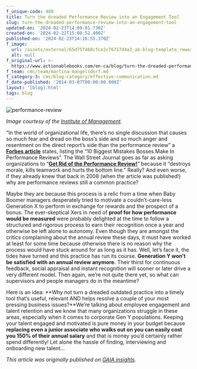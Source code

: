```yaml
---
f_unique-code: 480
title: Turn the dreaded Performance Review into an Engagement Tool
slug: turn-the-dreaded-performance-review-into-an-engagement-tool
updated-on: '2024-02-23T14:09:01.730Z'
created-on: '2024-02-22T15:08:52.400Z'
published-on: '2024-02-23T14:16:55.370Z'
f_image:
  url: /assets/external/65d75f468cfce2c76717d4a3_ab-blog-template_reward.jpeg
  alt: null
f_original-url: >-
  https://www.actionablebooks.com/en-ca/blog/turn-the-dreaded-performance-review-into-an-engagement-tool/
f_team: cms/team/martina-mangelsdorf.md
f_category-3: cms/blog-category/effective-communication.md
f_date-published: '2014-03-07T00:00:00.000Z'
layout: '[blog].html'
tags: blog
---
```


![performance-review](/assets/external/65d36241f1397c34b67bd3e2_performance-review.jpeg)

_Image courtesy of the_ [_Institute of Management_](http://im.edu.au/)_._

“In the world of organizational life, there’s no single discussion that causes so much fear and dread on the boss’s side and so much anger and resentment on the direct report’s side than the performance review” a [**Forbes article**](http://www.forbes.com/sites/ericjackson/2012/01/09/ten-reasons-performance-reviews-are-done-terribly/) states, listing the “10 Biggest Mistakes Bosses Make In Performance Reviews”. The Wall Street Journal goes as far as asking organizations to “[**Get Rid of the Performance Review!**](http://online.wsj.com/article/SB122426318874844933.html)” because it “destroys morale, kills teamwork and hurts the bottom line.” Really? And even worse, if they already knew that back in 2008 (when the article was published!) why are performance reviews still a common practice?

Maybe they are because this process is a relic from a time when Baby Boomer managers desperately tried to motivate a couldn’t-care-less Generation X to perform in exchange for rewards and the prospect of a bonus. The ever-skeptical Xers in need of **proof for how performance would be measured** were probably delighted at the time to follow a structured and rigorous process to earn their recognition once a year and otherwise be left alone to autonomy. Even though they are amongst the critics complaining about the annual review these days, it must have worked at least for some time because otherwise there is no reason why the process would have stuck around for as long as it has. Well, let’s face it, the tides have turned and this practice has run its course. **Generation Y won’t be satisfied with an annual review anymore.** Their thirst for continuous feedback, social appraisal and instant recognition will sooner or later drive a very different model. Then again, we’re not quite there yet, so what can supervisors and people managers do in the meantime?

Here is an idea: **Why not turn a dreaded outdated practice into a timely tool that’s useful, relevant AND helps resolve a couple of your most pressing business issues?**We’re talking about employee engagement and talent retention and we know that many organizations struggle in these areas, especially when it comes to corporate Gen Y populations. Keeping your talent engaged and motivated is pure money in your budget because **replacing even a junior associate who walks out on you can easily cost you 150% of their annual salary** and that is money you’d certainly rather spend differently! Let alone the hassle of finding, interviewing and onboarding new talent…

_This article was originally published on_ [_GAIA insights_](http://www.gaia-insights.com/)_._
